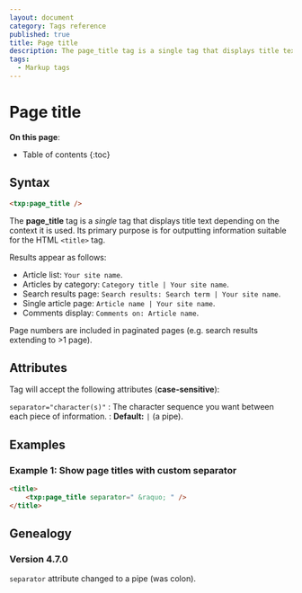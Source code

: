 ```yaml
---
layout: document
category: Tags reference
published: true
title: Page title
description: The page_title tag is a single tag that displays title text depending on the context it is used.
tags:
  - Markup tags
---
```


# Page title

**On this page**:

* Table of contents
{:toc}


## Syntax

~~~ html
<txp:page_title />
~~~

The **page_title** tag is a *single* tag that displays title text depending on the context it is used. Its primary purpose is for outputting information suitable for the HTML `<title>` tag.

Results appear as follows:

* Article list: `Your site name`.
* Articles by category: `Category title | Your site name`.
* Search results page: `Search results: Search term | Your site name`.
* Single article page: `Article name | Your site name`.
* Comments display: `Comments on: Article name`.

Page numbers are included in paginated pages (e.g. search results extending to >1 page).

## Attributes

Tag will accept the following attributes (**case-sensitive**):

`separator="character(s)"`
: The character sequence you want between each piece of information.
: **Default:** `|` (a pipe).

## Examples

### Example 1: Show page titles with custom separator

~~~ html
<title>
    <txp:page_title separator=" &raquo; " />
</title>
~~~

## Genealogy

### Version 4.7.0

`separator` attribute changed to a pipe (was colon).
